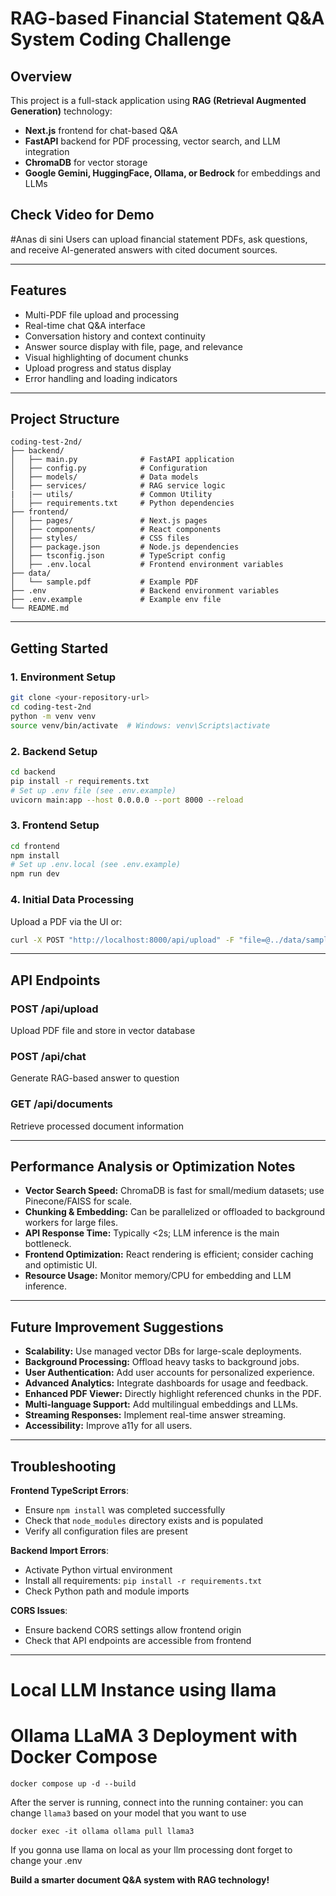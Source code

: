 # RAG-based Financial Statement Q&A System Coding Challenge

## Overview

This project is a full-stack application using **RAG (Retrieval Augmented Generation)** technology:
- **Next.js** frontend for chat-based Q&A
- **FastAPI** backend for PDF processing, vector search, and LLM integration
- **ChromaDB** for vector storage
- **Google Gemini, HuggingFace, Ollama, or Bedrock** for embeddings and LLMs

## Check Video for Demo

#Anas di sini
Users can upload financial statement PDFs, ask questions, and receive AI-generated answers with cited document sources.

---

## Features

- Multi-PDF file upload and processing
- Real-time chat Q&A interface
- Conversation history and context continuity
- Answer source display with file, page, and relevance
- Visual highlighting of document chunks
- Upload progress and status display
- Error handling and loading indicators

---

## Project Structure

```
coding-test-2nd/
├── backend/
│   ├── main.py              # FastAPI application
│   ├── config.py            # Configuration
│   ├── models/              # Data models
│   ├── services/            # RAG service logic
|   |── utils/               # Common Utility
│   ├── requirements.txt     # Python dependencies
├── frontend/
│   ├── pages/               # Next.js pages
│   ├── components/          # React components
│   ├── styles/              # CSS files
│   ├── package.json         # Node.js dependencies
│   ├── tsconfig.json        # TypeScript config
│   ├── .env.local           # Frontend environment variables
├── data/
│   └── sample.pdf           # Example PDF
├── .env                     # Backend environment variables
├── .env.example             # Example env file
└── README.md
```

---

## Getting Started

### 1. Environment Setup

```bash
git clone <your-repository-url>
cd coding-test-2nd
python -m venv venv
source venv/bin/activate  # Windows: venv\Scripts\activate
```

### 2. Backend Setup

```bash
cd backend
pip install -r requirements.txt
# Set up .env file (see .env.example)
uvicorn main:app --host 0.0.0.0 --port 8000 --reload
```

### 3. Frontend Setup

```bash
cd frontend
npm install
# Set up .env.local (see .env.example)
npm run dev
```

### 4. Initial Data Processing

Upload a PDF via the UI or:
```bash
curl -X POST "http://localhost:8000/api/upload" -F "file=@../data/sample.pdf"
```

---

## API Endpoints

### **POST /api/upload**
Upload PDF file and store in vector database

### **POST /api/chat**
Generate RAG-based answer to question

### **GET /api/documents**
Retrieve processed document information

---

## Performance Analysis or Optimization Notes

- **Vector Search Speed:** ChromaDB is fast for small/medium datasets; use Pinecone/FAISS for scale.
- **Chunking & Embedding:** Can be parallelized or offloaded to background workers for large files.
- **API Response Time:** Typically <2s; LLM inference is the main bottleneck.
- **Frontend Optimization:** React rendering is efficient; consider caching and optimistic UI.
- **Resource Usage:** Monitor memory/CPU for embedding and LLM inference.

---

## Future Improvement Suggestions

- **Scalability:** Use managed vector DBs for large-scale deployments.
- **Background Processing:** Offload heavy tasks to background jobs.
- **User Authentication:** Add user accounts for personalized experience.
- **Advanced Analytics:** Integrate dashboards for usage and feedback.
- **Enhanced PDF Viewer:** Directly highlight referenced chunks in the PDF.
- **Multi-language Support:** Add multilingual embeddings and LLMs.
- **Streaming Responses:** Implement real-time answer streaming.
- **Accessibility:** Improve a11y for all users.

---

## Troubleshooting

**Frontend TypeScript Errors**:
- Ensure `npm install` was completed successfully
- Check that `node_modules` directory exists and is populated
- Verify all configuration files are present

**Backend Import Errors**:
- Activate Python virtual environment
- Install all requirements: `pip install -r requirements.txt`
- Check Python path and module imports

**CORS Issues**:
- Ensure backend CORS settings allow frontend origin
- Check that API endpoints are accessible from frontend

---

# Local LLM Instance using llama
# Ollama LLaMA 3 Deployment with Docker Compose

```
docker compose up -d --build
```

After the server is running, connect into the running container:
you can change `llama3` based on your model that you want to use

```
docker exec -it ollama ollama pull llama3

```
If you gonna use llama on local as your llm processing dont forget to change your .env


**Build a smarter document Q&A system with RAG technology!**
